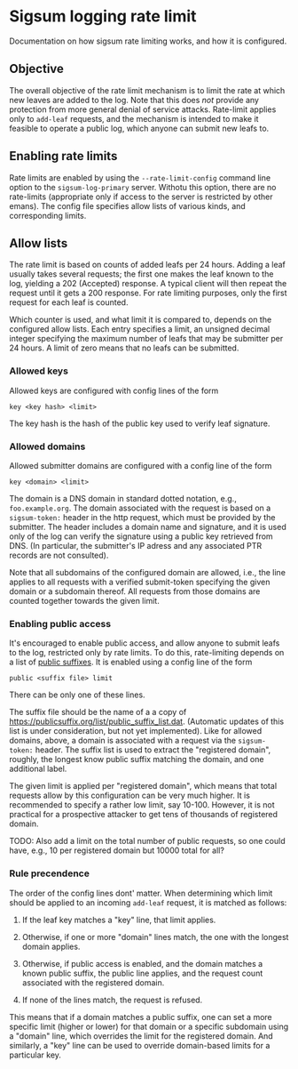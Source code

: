 # Sigsum logging rate limit

Documentation on how sigsum rate limiting works, and how it is
configured.

## Objective

The overall objective of the rate limit mechanism is to limit the rate
at which new leaves are added to the log. Note that this does *not*
provide any protection from more general denial of service attacks.
Rate-limit applies only to `add-leaf` requests, and the mechanism is
intended to make it feasible to operate a public log, which anyone can
submit new leafs to.

## Enabling rate limits

Rate limits are enabled by using the `--rate-limit-config` command
line option to the `sigsum-log-primary` server. Withotu this option,
there are no rate-limits (appropriate only if access to the server is
restricted by other emans). The config file specifies allow lists of
various kinds, and corresponding limits.

## Allow lists

The rate limit is based on counts of added leafs per 24 hours. Adding
a leaf usually takes several requests; the first one makes the leaf
known to the log, yielding a 202 (Accepted) response. A typical client
will then repeat the request until it gets a 200 response. For rate
limiting purposes, only the first request for each leaf is counted.

Which counter is used, and what limit it is compared to, depends on
the configured allow lists. Each entry specifies a limit, an
unsigned decimal integer specifying the maximum number of leafs that
may be submitter per 24 hours. A limit of zero means that no leafs can
be submitted.

### Allowed keys

Allowed keys are configured with config lines of the form
```
key <key hash> <limit>
```
The key hash is the hash of the public key used to verify leaf
signature.

### Allowed domains

Allowed submitter domains are configured with a config line of the
form
```
key <domain> <limit>
```
The domain is a DNS domain in standard dotted notation, e.g.,
`foo.example.org`. The domain associated with the request is based on
a `sigsum-token:` header in the http request, which must be provided by
the submitter. The header includes a domain name and signature, and it
is used only of the log can verify the signature using a public key
retrieved from DNS. (In particular, the submitter's IP adress and any
associated PTR records are not consulted).

Note that all subdomains of the configured domain are allowed, i.e.,
the line applies to all requests with a verified submit-token
specifying the given domain or a subdomain thereof. All requests from
those domains are counted together towards the given limit.

### Enabling public access

It's encouraged to enable public access, and allow anyone to submit
leafs to the log, restricted only by rate limits. To do this,
rate-limiting depends on a list of [public
suffixes](https://publicsuffix.org/). It is enabled using a config
line of the form
```
public <suffix file> limit
```
There can be only one of these lines.

The suffix file should be the name of a a copy of
<https://publicsuffix.org/list/public_suffix_list.dat>. (Automatic
updates of this list is under consideration, but not yet implemented).
Like for allowed domains, above, a domain is associated with a request
via the `sigsum-token:` header. The suffix list is used to extract the
"registered domain", roughly, the longest know public suffix matching
the domain, and one additional label.

The given limit is applied per "registered domain", which means that
total requests allow by this configuration can be very much higher. It
is recommended to specify a rather low limit, say 10-100. However, it
is not practical for a prospective attacker to get tens of thousands
of registered domain.

TODO: Also add a limit on the total number of public requests, so one
could have, e.g., 10 per registered domain but 10000 total for all?

### Rule precendence

The order of the config lines dont' matter. When determining which
limit should be applied to an incoming `add-leaf` request, it is
matched as follows:

1. If the leaf key matches a "key" line, that limit applies.

2. Otherwise, if one or more "domain" lines match, the one with the
   longest domain applies.

3. Otherwise, if public access is enabled, and the domain matches a
   known public suffix, the public line applies, and the request count
   associated with the registered domain.

4. If none of the lines match, the request is refused.

This means that if a domain matches a public suffix, one can set a
more specific limit (higher or lower) for that domain or a specific
subdomain using a "domain" line, which overrides the limit for the
registered domain. And similarly, a "key" line can be used to override
domain-based limits for a particular key.
